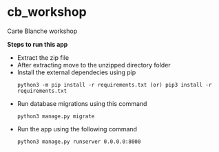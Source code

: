 # cb_workshop
Carte Blanche workshop

**Steps to run this app**
- Extract the zip file
- After extracting move to the unzipped directory folder
- Install the external dependecies using pip
  ```
  python3 -m pip install -r requirements.txt (or) pip3 install -r requirements.txt
  ```
- Run database migrations using this command
  ```
  python3 manage.py migrate
  ```
- Run the app using the following command
  ```
  python3 manage.py runserver 0.0.0.0:8000
  ```
